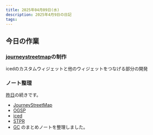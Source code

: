 ```yaml
---
title: 2025年04月09日(水)
description: 2025年4月9日の日記
tags:
---
```

## 今日の作業
### [journeystreetmap](../develop/JourneyStreetMap/JourneyStreetMapとは.md)の制作
icedのカスタムウィジェットと他のウィジェットをつなげる部分の開発
### ノート整理
[昨日](2025-04-08.md)の続きです。

- [JourneyStreetMap](../develop/JourneyStreetMap/JourneyStreetMapとは.md)
- [OGSP](../okayugroup/OGSP/OGSP.md)
- [iced](../develop/Knowledge/libs/iced/iced.md)
- [STPR](../favorite/STPR/STPR.md)
- [GC](../develop/Knowledge/lang/ガベージコレクション.md)
のまとめノートを整理しました。